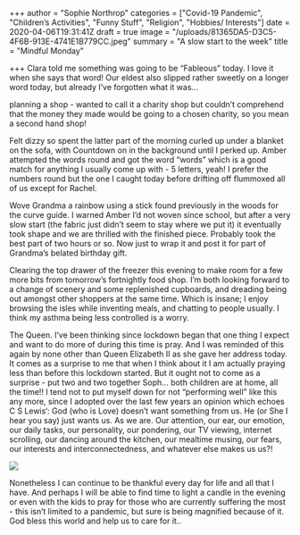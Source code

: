+++
author = "Sophie Northrop"
categories = ["Covid-19 Pandemic", "Children’s Activities", "Funny Stuff", "Religion", "Hobbies/ Interests"]
date = 2020-04-06T19:31:41Z
draft = true
image = "/uploads/81365DA5-D3C5-4F6B-913E-4741E1B779CC.jpeg"
summary = "A slow start to the week"
title = "Mindful Monday"

+++
Clara told me something was going to be “Fableous” today. I love it when she says that word! Our eldest also slipped rather sweetly on a longer word today, but already I’ve forgotten what it was...

planning a shop - wanted to call it a charity shop but couldn’t comprehend that the money they made would be going to a chosen charity, so you mean a second hand shop!

Felt dizzy so spent the latter part of the morning curled up under a blanket on the sofa, with Countdown on in the background until I perked up. Amber attempted the words round and got the word “words” which is a good match for anything I usually come up with - 5 letters, yeah! I prefer the numbers round but the one I caught today before drifting off flummoxed all of us except for Rachel.

Wove Grandma a rainbow using a stick found previously in the woods for the curve guide. I warned Amber I’d not woven since school, but after a very slow start (the fabric just didn’t seem to stay where we put it) it eventually took shape and we are thrilled with the finished piece. Probably took the best part of two hours or so. Now just to wrap it and post it for part of Grandma’s belated birthday gift.

Clearing the top drawer of the freezer this evening to make room for a few more bits from tomorrow’s fortnightly food shop. I’m both looking forward to a change of scenery and some replenished cupboards, and dreading being out amongst other shoppers at the same time. Which is insane; I enjoy browsing the isles while inventing meals, and chatting to people usually. I think my asthma being less controlled is a worry.

The Queen. I’ve been thinking since lockdown began that one thing I expect and want to do more of during this time is pray. And I was reminded of this again by none other than Queen Elizabeth II as she gave her address today. It comes as a surprise to me that when I think about it I am actually praying less than before this lockdown started. But it ought not to come as a surprise - put two and two together Soph... both children are at home, all the time!! I tend not to put myself down for not “performing well” like this any more, since I adopted over the last few years an opinion which echoes C S Lewis‘: God (who is Love) doesn’t want something from us. He (or She I hear you say) just wants us. As we are. Our attention, our ear, our emotion, our daily tasks, our personality, our pondering, our TV viewing, internet scrolling, our dancing around the kitchen, our mealtime musing, our fears, our interests and interconnectedness, and whatever else makes us us?!

![](/uploads/64685591-ED5D-42E4-8A02-FD3767C847B8.jpeg)

Nonetheless I can continue to be thankful every day for life and all that I have. And perhaps I will be able to find time to light a candle in the evening or even with the kids to pray for those who are currently suffering the most - this isn’t limited to a pandemic, but sure is being magnified because of it. God bless this world and help us to care for it..